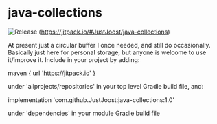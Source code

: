 # java-collections
![Release](https://jitpack.io/v/JustJoost/java-collections.svg)
(https://jitpack.io/#JustJoost/java-collections)

At present just a circular buffer I once needed, and still do occasionally. Basically just here for personal storage, but anyone is welcome to use it/improve it. Include in your project by adding:

maven { url 'https://jitpack.io' }

under 'allprojects/repositories' in your top level Gradle build file, and:

implementation 'com.github.JustJoost:java-collections:1.0'

under 'dependencies' in your module Gradle build file
